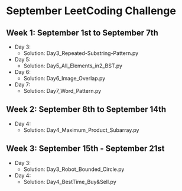 # September LeetCoding Challenge

## Week 1: September 1st to September 7th

- Day 3:
  - Solution: Day3_Repeated-Substring-Pattern.py
- Day 5:
  - Solution: Day5_All_Elements_in2_BST.py
- Day 6:
  - Solution: Day6_Image_Overlap.py
- Day 7:
  - Solution: Day7_Word_Pattern.py

## Week 2: September 8th to September 14th

- Day 4: 
  - Solution: Day4_Maximum_Product_Subarray.py

## Week 3: September 15th - September 21st

- Day 3:
  - Solution: Day3_Robot_Bounded_Circle.py
- Day 4:
  - Solution: Day4_BestTime_Buy&Sell.py
